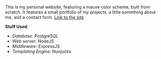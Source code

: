 This is my personal website, featuring a mauve color scheme, built from scratch. It features a small portfolio of my projects, a little something about me, and a contact form. [Link to the site](https://gmlunesa.webeng.life)

**Stuff Used**:

- *Database:* PostgreSQL
- *Web server:* NodeJS
- *Middleware:* ExpressJS
- *Templating Engine:* Nunjucks



